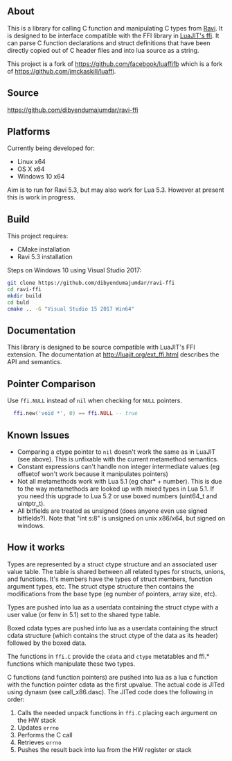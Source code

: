 About
-----
This is a library for calling C function and manipulating C types from [Ravi](https://github.com/dibyendumajumdar/ravi). It
is designed to be interface compatible with the FFI library in [LuaJIT's ffi](http://luajit.org/ext_ffi.html). 
It can parse C function declarations and struct definitions that have been directly copied out of C header files and
into lua source as a string.

This project is a fork of https://github.com/facebook/luaffifb which is a fork of https://github.com/jmckaskill/luaffi.

Source
------
https://github.com/dibyendumajumdar/ravi-ffi

Platforms
---------
Currently being developed for:
- Linux x64
- OS X x64
- Windows 10 x64

Aim is to run for Ravi 5.3, but may also work for Lua 5.3. However at present this is work in progress.

Build
-----
This project requires:

* CMake installation
* Ravi 5.3 installation

Steps on Windows 10 using Visual Studio 2017:

```bash
git clone https://github.com/dibyendumajumdar/ravi-ffi
cd ravi-ffi
mkdir build
cd buld
cmake .. -G "Visual Studio 15 2017 Win64"
```

Documentation
-------------
This library is designed to be source compatible with LuaJIT's FFI extension. The documentation at http://luajit.org/ext_ffi.html describes the API and semantics.

Pointer Comparison
------------
Use `ffi.NULL` instead of `nil` when checking for `NULL` pointers.
```lua
  ffi.new('void *', 0) == ffi.NULL -- true
```

Known Issues
------------
- Comparing a ctype pointer to `nil` doesn't work the same as in LuaJIT (see above).
  This is unfixable with the current metamethod semantics.
- Constant expressions can't handle non integer intermediate values (eg
  offsetof won't work because it manipulates pointers)
- Not all metamethods work with Lua 5.1 (eg char* + number). This is due to
  the way metamethods are looked up with mixed types in Lua 5.1. If you need
this upgrade to Lua 5.2 or use boxed numbers (uint64_t and uintptr_t).
- All bitfields are treated as unsigned (does anyone even use signed
  bitfields?). Note that "int s:8" is unsigned on unix x86/x64, but signed on
windows.


How it works
------------
Types are represented by a struct ctype structure and an associated user value
table. The table is shared between all related types for structs, unions, and
functions. It's members have the types of struct members, function argument
types, etc. The struct ctype structure then contains the modifications from
the base type (eg number of pointers, array size, etc).

Types are pushed into lua as a userdata containing the struct ctype with a
user value (or fenv in 5.1) set to the shared type table.

Boxed cdata types are pushed into lua as a userdata containing the struct
cdata structure (which contains the struct ctype of the data as its header)
followed by the boxed data.

The functions in `ffi.C` provide the `cdata` and `ctype` metatables and ffi.*
functions which manipulate these two types.

C functions (and function pointers) are pushed into lua as a lua c function
with the function pointer cdata as the first upvalue. The actual code is JITed
using dynasm (see call_x86.dasc). The JITed code does the following in order:

1. Calls the needed unpack functions in `ffi.C` placing each argument on the HW stack
2. Updates `errno`
3. Performs the C call
4. Retrieves `errno`
5. Pushes the result back into lua from the HW register or stack

